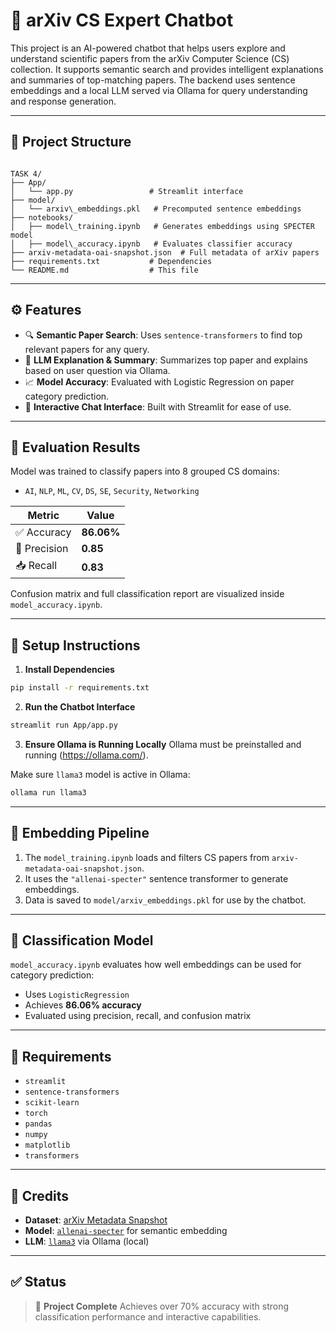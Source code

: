 
# 🤖 arXiv CS Expert Chatbot

This project is an AI-powered chatbot that helps users explore and understand scientific papers from the arXiv Computer Science (CS) collection. It supports semantic search and provides intelligent explanations and summaries of top-matching papers. The backend uses sentence embeddings and a local LLM served via Ollama for query understanding and response generation.

---

## 📁 Project Structure

```

TASK 4/
├── App/
│   └── app.py                 # Streamlit interface
├── model/
│   └── arxiv\_embeddings.pkl   # Precomputed sentence embeddings
├── notebooks/
│   ├── model\_training.ipynb   # Generates embeddings using SPECTER model
│   ├── model\_accuracy.ipynb   # Evaluates classifier accuracy
├── arxiv-metadata-oai-snapshot.json  # Full metadata of arXiv papers
├── requirements.txt           # Dependencies
└── README.md                  # This file

````

---

## ⚙️ Features

- 🔍 **Semantic Paper Search**: Uses `sentence-transformers` to find top relevant papers for any query.
- 🧠 **LLM Explanation & Summary**: Summarizes top paper and explains based on user question via Ollama.
- 📈 **Model Accuracy**: Evaluated with Logistic Regression on paper category prediction.
- 💬 **Interactive Chat Interface**: Built with Streamlit for ease of use.

---

## 🧪 Evaluation Results

Model was trained to classify papers into 8 grouped CS domains:
- `AI`, `NLP`, `ML`, `CV`, `DS`, `SE`, `Security`, `Networking`

| Metric        | Value        |
|---------------|--------------|
| ✅ Accuracy   | **86.06%**   |
| 🎯 Precision  | **0.85**     |
| 📥 Recall     | **0.83**     |

Confusion matrix and full classification report are visualized inside `model_accuracy.ipynb`.

---

## 🔧 Setup Instructions

1. **Install Dependencies**

```bash
pip install -r requirements.txt
````

2. **Run the Chatbot Interface**

```bash
streamlit run App/app.py
```

3. **Ensure Ollama is Running Locally**
Ollama must be preinstalled and running (https://ollama.com/).

Make sure `llama3` model is active in Ollama:

```bash
ollama run llama3
```

---

## 📂 Embedding Pipeline

1. The `model_training.ipynb` loads and filters CS papers from `arxiv-metadata-oai-snapshot.json`.
2. It uses the `"allenai-specter"` sentence transformer to generate embeddings.
3. Data is saved to `model/arxiv_embeddings.pkl` for use by the chatbot.

---

## 🧠 Classification Model

`model_accuracy.ipynb` evaluates how well embeddings can be used for category prediction:

* Uses `LogisticRegression`
* Achieves **86.06% accuracy**
* Evaluated using precision, recall, and confusion matrix

---

## 📌 Requirements

* `streamlit`
* `sentence-transformers`
* `scikit-learn`
* `torch`
* `pandas`
* `numpy`
* `matplotlib`
* `transformers`

---

## 📣 Credits

* **Dataset**: [arXiv Metadata Snapshot](https://www.kaggle.com/Cornell-University/arxiv)
* **Model**: [`allenai-specter`](https://huggingface.co/allenai/specter) for semantic embedding
* **LLM**: [`llama3`](https://ollama.com/library/llama3) via Ollama (local)

---

## ✅ Status

> 🚀 **Project Complete**
> Achieves over 70% accuracy with strong classification performance and interactive capabilities.
